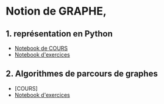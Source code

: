 # Notion de GRAPHE, 
## 1. représentation en Python
* [Notebook de COURS](COURS_Graphes_Repr%C3%A9sentation.ipynb)
* [Notebook d'exercices](https://notebook.basthon.fr/?from=https://raw.githubusercontent.com/thfruchart/tnsi/main/12/EXERCICES_Graphes_Repr%C3%A9sentation.ipynb)
## 2. Algorithmes de parcours de graphes
* [COURS]
* [Notebook d'exercices](https://notebook.basthon.fr/?from=https://raw.githubusercontent.com/thfruchart/tnsi/main/12/EXERCICES_Parcourir_Graphes.ipynb)
